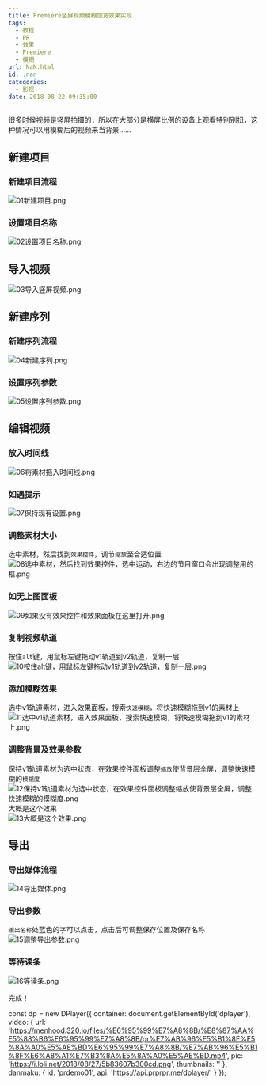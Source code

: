 ```yaml
---
title: Premiere竖屏视频模糊加宽效果实现
tags:
  - 教程
  - PR
  - 效果
  - Premiere
  - 模糊
url: NaN.html
id: .nan
categories:
  - 影视
date: 2018-08-22 09:35:00
---
```


很多时候视频是竖屏拍摄的，所以在大部分是横屏比例的设备上观看特别别扭，这种情况可以用模糊后的视频来当背景……

新建项目
----

### 新建项目流程

![01新建项目.png](https://i.loli.net/2018/08/22/5b7cb959ba666.png "01新建项目.png")

### 设置项目名称

![02设置项目名称.png](https://i.loli.net/2018/08/22/5b7cb959c3c1f.png "02设置项目名称.png")

导入视频
----

![03导入竖屏视频.png](https://i.loli.net/2018/08/22/5b7cb959cc2b5.png "03导入竖屏视频.png")

新建序列
----

### 新建序列流程

![04新建序列.png](https://i.loli.net/2018/08/22/5b7cb959cc14c.png "04新建序列.png")

### 设置序列参数

![05设置序列参数.png](https://i.loli.net/2018/08/22/5b7cb959df95d.png "05设置序列参数.png")

编辑视频
----

### 放入时间线

![06将素材拖入时间线.png](https://i.loli.net/2018/08/22/5b7cb959df95d.png "06将素材拖入时间线.png")

### 如遇提示

![07保持现有设置.png](https://i.loli.net/2018/08/22/5b7cb959de278.png "07保持现有设置.png")

### 调整素材大小

选中素材，然后找到`效果控件`，调节`缩放`至合适位置  
![08选中素材，然后找到效果控件，选中运动，右边的节目窗口会出现调整用的框.png](https://i.loli.net/2018/08/22/5b7cb95a02cab.png "08选中素材，然后找到效果控件，选中运动，右边的节目窗口会出现调整用的框.png")

### 如无上图面板

![09如果没有效果控件和效果面板在这里打开.png](https://i.loli.net/2018/08/22/5b7cb959df8cd.png "09如果没有效果控件和效果面板在这里打开.png")

### 复制视频轨道

按住`alt`键，用鼠标左键拖动v1轨道到v2轨道，复制一层  
![10按住alt键，用鼠标左键拖动v1轨道到v2轨道，复制一层.png](https://i.loli.net/2018/08/22/5b7cb959de887.png "10按住alt键，用鼠标左键拖动v1轨道到v2轨道，复制一层.png")

### 添加模糊效果

选中v1轨道素材，进入效果面板，搜索`快速模糊`，将快速模糊拖到v1的素材上  
![11选中v1轨道素材，进入效果面板，搜索快速模糊，将快速模糊拖到v1的素材上.png](https://i.loli.net/2018/08/22/5b7cbb4f0c134.png "11选中v1轨道素材，进入效果面板，搜索快速模糊，将快速模糊拖到v1的素材上.png")

### 调整背景及效果参数

保持v1轨道素材为选中状态，在效果控件面板调整`缩放`使背景层全屏，调整快速模糊的`模糊度`  
![12保持v1轨道素材为选中状态，在效果控件面板调整缩放使背景层全屏，调整快速模糊的模糊度.png](https://i.loli.net/2018/08/22/5b7cbb4f15faa.png "12保持v1轨道素材为选中状态，在效果控件面板调整缩放使背景层全屏，调整快速模糊的模糊度.png")  
大概是这个效果  
![13大概是这个效果.png](https://i.loli.net/2018/08/22/5b7cbb4f2a08c.png "13大概是这个效果.png")

导出
--

### 导出媒体流程

![14导出媒体.png](https://i.loli.net/2018/08/22/5b7cbb4f1461f.png "14导出媒体.png")

### 导出参数

`输出名称`处蓝色的字可以点击，点击后可调整保存位置及保存名称  
![15调整导出参数.png](https://i.loli.net/2018/08/22/5b7cbb4f27a67.png "15调整导出参数.png")

### 等待读条

![16等读条.png](https://i.loli.net/2018/08/22/5b7cbb4ef3899.png "16等读条.png")

完成！

const dp = new DPlayer({ container: document.getElementById('dplayer'), video: { url: 'https://menhood.320.io/files/%E6%95%99%E7%A8%8B/%E8%87%AA%E5%88%B6%E6%95%99%E7%A8%8B/pr%E7%AB%96%E5%B1%8F%E5%8A%A0%E5%AE%BD%E6%95%99%E7%A8%8B/%E7%AB%96%E5%B1%8F%E6%A8%A1%E7%B3%8A%E5%8A%A0%E5%AE%BD.mp4', pic: 'https://i.loli.net/2018/08/27/5b83607b300cd.png', thumbnails: '' }, danmaku: { id: 'prdemo01', api: 'https://api.prprpr.me/dplayer/' } });